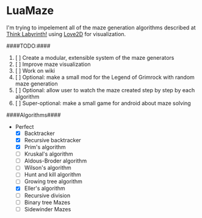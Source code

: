LuaMaze
=======

I'm trying to impelement all of the maze generation algorithms described at [Think Labyrinth!](http://www.astrolog.org/labyrnth/algrithm.htm) using [Love2D](http://love2d.org/) for visualization.

####TODO:####

1. [ ] Create a modular, extensible system of the maze generators
2. [ ] Improve maze visualization
3. [ ] Work on wiki
3. [ ] Optional: make a small mod for the Legend of Grimrock with random maze generation
3. [ ] Optional: allow user to watch the maze created step by step by each algorithm
4. [ ] Super-optional: make a small game for android about maze solving

####Algorithms####

* Perfect
  * [x] Backtracker
  * [x] Recursive backtracker 
  * [x] Prim's algorithm
  * [ ] Kruskal's algorithm
  * [ ] Aldous-Broder algorithm
  * [ ] Wilson's algorithm
  * [ ] Hunt and kill algorithm
  * [ ] Growing tree algorithm
  * [x] Eller's algorithm
  * [ ] Recursive division
  * [ ] Binary tree Mazes
  * [ ] Sidewinder Mazes
